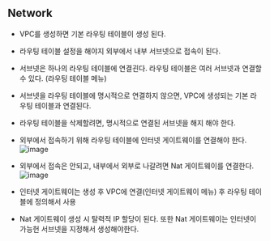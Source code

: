 ## Network


* VPC를 생성하면 기본 라우팅 테이블이 생성 된다. 
* 라우팅 테이블 설정을 해야지 외부에서 내부 서브넷으로 접속이 된다. 
* 서브넷은 하나의 라우팅 테이블에 연결괸다. 라우팅 테이블은 여러 서브넷과 연결할 수 있다. (라우팅 테이블 메뉴)
* 서브넷을 라우팅 테이블에 명시적으로 연결하지 않으면, VPC에 생성되는 기본 라우팅 테이블과 연결된다. 
* 라우팅 테이블을 삭제할려면, 명시적으로 연결된 서브넷을 해지 해야 한다. 
* 외부에서 접속하기 위해 라우팅 테이블에 인터넷 게이트웨이를 연결해야 한다. 
 ![image](https://user-images.githubusercontent.com/10610884/144426684-804ab0ce-e688-445a-b705-45f8cd1ad41f.png)

* 외부에서 접속은 안되고, 내부에서 외부로 나갈려면 Nat 게이트웨이를 연결한다. 
 ![image](https://user-images.githubusercontent.com/10610884/144427025-771557b0-ceb1-42c2-8d81-fa0195d0f07a.png)
 
* 인터넷 게이트웨이는 생성 후 VPC에 연결(인터넷 게이트웨이 메뉴) 후 라우팅 테이블에 정의해서 사용
* Nat 게이트웨이 생성 시 탈력적 IP 할당이 된다. 또한 Nat 게이트웨이는 인터넷이 가능헌 서브넷을 지정해서 생성해야한다. 
